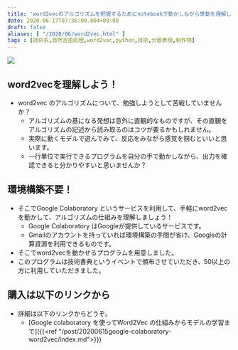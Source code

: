 ```yaml
---
title: 'word2vecのアルゴリズムを把握するためにnotebookで動かしながら挙動を理解しよう'
date: 2020-06-17T07:36:00.004+09:00
draft: false
aliases: [ "/2020/06/word2vec.html" ]
tags : [技術系,自然言語処理,word2vec,python,技術,分散表現,制作物]
---
```


[![](https://1.bp.blogspot.com/-jk493l0cRu0/XurebGYeZHI/AAAAAAAAg7c/a0zNCAp-MP4OSr9a0fFhIiv-y8Cr-NdbQCK4BGAsYHg/s320/30729925-02B8-4287-82F8-A8C6660E54C8.jpeg)](https://1.bp.blogspot.com/-jk493l0cRu0/XurebGYeZHI/AAAAAAAAg7c/a0zNCAp-MP4OSr9a0fFhIiv-y8Cr-NdbQCK4BGAsYHg/s1920/30729925-02B8-4287-82F8-A8C6660E54C8.jpeg)
## word2vecを理解しよう！
- word2vec のアルゴリズムについて、勉強しようとして苦戦していませんか？  
  - アルゴリズムの基になる発想は意外に直観的なものですが、その直観をアルゴリズムの記述から読み取るのはコツが要るかもしれません。
  - 実際に動くモデルで遊んでみて、反応をみながら感覚を掴むといいと思います。  
  - 一行単位で実行できるプログラムを自分の手で動かしながら、出力を確認できると分かりやすいと思いませんか？

## 環境構築不要！

- そこでGoogle Colaboratory というサービスを利用して、手軽にword2vecを動かして、アルゴリズムの仕組みを理解しましょう！
  - Google Colaboratory はGoogleが提供しているサービスです。  
  - Gmailのアカウントを持っていれば環境構築の手間が省け、Googleの計算資源を利用できるものです。
- そこでword2vecを動かせるプログラムを用意しました。
- このプログラムは技術書典というイベントで頒布させていただき、50以上の方に利用していただきました。

## 購入は以下のリンクから

- 詳細は以下のリンクからどうぞ。
  - [Google colaboratory を使ってWord2Vec の仕組みからモデルの学習まで]({{<ref "/post/20200615google-colaboratory-word2vec/index.md">}})